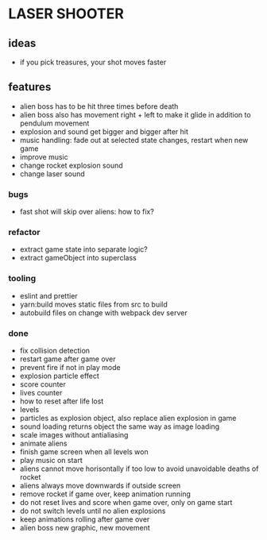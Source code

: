 # LASER SHOOTER

## ideas

- if you pick treasures, your shot moves faster

## features

- alien boss has to be hit three times before death
- alien boss also has movement right + left to make it glide in addition to pendulum movement
- explosion and sound get bigger and bigger after hit
- music handling: fade out at selected state changes, restart when new game
- improve music
- change rocket explosion sound
- change laser sound

### bugs

- fast shot will skip over aliens: how to fix?

### refactor

- extract game state into separate logic?
- extract gameObject into superclass

### tooling

- eslint and prettier
- yarn:build moves static files from src to build
- autobuild files on change with webpack dev server

### done

- fix collision detection
- restart game after game over
- prevent fire if not in play mode
- explosion particle effect
- score counter
- lives counter
- how to reset after life lost
- levels
- particles as explosion object, also replace alien explosion in game
- sound loading returns object the same way as image loading
- scale images without antialiasing
- animate aliens
- finish game screen when all levels won
- play music on start
- aliens cannot move horisontally if too low to avoid unavoidable deaths of rocket
- aliens always move downwards if outside screen
- remove rocket if game over, keep animation running
- do not reset lives and score when game over, only on game start
- do not switch levels until no alien explosions
- keep animations rolling after game over
- alien boss new graphic, new movement
